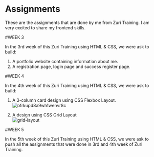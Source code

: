 # Assignments

These are the assignments that are done by me from Zuri Training. I am very excited to share my frontend skills.



#WEEK 3

In the 3rd week of this Zuri Training using HTML & CSS, we were ask to build:

1. A portfolio website containing information about me.
2. A registration page, login page and success register page.



#WEEK 4

In the 4th week of this Zuri Training using HTML & CSS, we were ask to build:

1. A 3-column card design using CSS Flexbox Layout.
![ofrkupd8a9wh1wenvr8c](https://user-images.githubusercontent.com/87721335/198813125-14e044e0-8c62-4af3-8005-b9681f496a10.jpg)

2. A design using CSS Grid Layout  
![grid-layout](https://user-images.githubusercontent.com/87721335/198813129-3a89cf33-1a14-4173-a6e1-4d9664da05bc.PNG)


#WEEK 5

In the 5th week of this Zuri Training using HTML & CSS, we were ask to push all the assignments that were done in 3rd and 4th week of Zuri Training.
